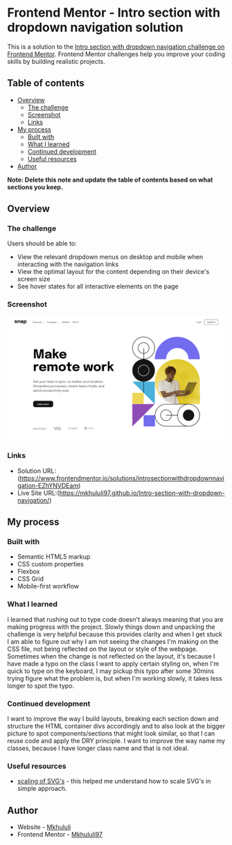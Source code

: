 # Frontend Mentor - Intro section with dropdown navigation solution

This is a solution to the [Intro section with dropdown navigation challenge on Frontend Mentor](https://www.frontendmentor.io/challenges/intro-section-with-dropdown-navigation-ryaPetHE5). Frontend Mentor challenges help you improve your coding skills by building realistic projects.

## Table of contents

- [Overview](#overview)
  - [The challenge](#the-challenge)
  - [Screenshot](#screenshot)
  - [Links](#links)
- [My process](#my-process)
  - [Built with](#built-with)
  - [What I learned](#what-i-learned)
  - [Continued development](#continued-development)
  - [Useful resources](#useful-resources)
- [Author](#author)

**Note: Delete this note and update the table of contents based on what sections you keep.**

## Overview

### The challenge

Users should be able to:

- View the relevant dropdown menus on desktop and mobile when interacting with the navigation links
- View the optimal layout for the content depending on their device's screen size
- See hover states for all interactive elements on the page

### Screenshot

![](/images/Frontend%20Mentor%20Intro%20section%20with%20dropdown%20navigation.png)

### Links

- Solution URL:(https://www.frontendmentor.io/solutions/introsectionwithdropdownnavigation-EZhYNVDEam)
- Live Site URL:(https://mkhululi97.github.io/Intro-section-with-dropdown-navigation/)

## My process

### Built with

- Semantic HTML5 markup
- CSS custom properties
- Flexbox
- CSS Grid
- Mobile-first workflow

### What I learned

I learned that rushing out to type code doesn't always meaning
that you are making progress with the project.
Slowly things down and unpacking the challenge is very helpful
because this provides clarity and when I get stuck
I am able to figure out why I am not seeing the changes I'm making
on the CSS file, not being reflected on the layout or style of the
webpage. Sometimes when the change is not reflected on the layout, it's because I have made a typo on the class I want to apply certain styling on, when I'm quick to type on the keyboard, I may pickup this typo after some 30mins trying figure what the problem is, but when I'm working slowly, it takes less longer to spot the typo.

### Continued development

I want to improve the way I build layouts, breaking each section
down and structure the HTML container divs accordingly and to also look at the bigger picture to spot components/sections that might look similar, so that I can reuse code and apply the DRY principle.
I want to improve the way name my classes, because I have
longer class name and that is not ideal.

### Useful resources

- [scaling of SVG's](https://www.youtube.com/watch?v=Clv_YhMWoFk) - this helped me understand how to scale SVG's in simple approach.

## Author

- Website - [Mkhululi](https://mkhululi97.github.io/portfolio_website/)
- Frontend Mentor - [Mkhululi97](https://www.frontendmentor.io/profile/Mkhululi97)
